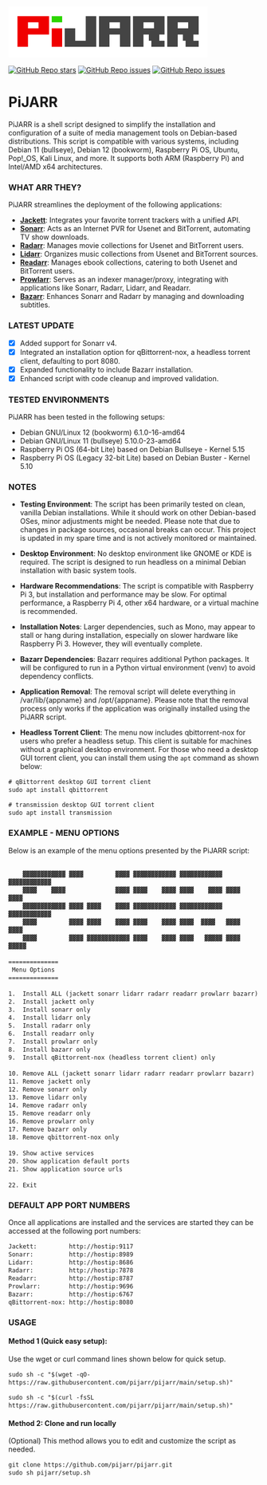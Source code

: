 ![PiJARR](/pijarr.png)

[![GitHub Repo stars](https://img.shields.io/github/stars/pijarr/pijarr)](https://github.com/pijarr/pijarr/stargazers)
[![GitHub Repo issues](https://img.shields.io/github/issues/pijarr/pijarr)](https://github.com/pijarr/pijarr/issues)
[![GitHub Repo issues](https://img.shields.io/github/issues-closed/pijarr/pijarr)](https://github.com/pijarr/pijarr/issues?q=is%3Aissue+is%3Aclosed)

# PiJARR

PiJARR is a shell script designed to simplify the installation and configuration of a suite of media management tools on Debian-based distributions. This script is compatible with various systems, including Debian 11 (bullseye), Debian 12 (bookworm), Raspberry Pi OS, Ubuntu, Pop!\_OS, Kali Linux, and more. It supports both ARM (Raspberry Pi) and Intel/AMD x64 architectures.

### WHAT ARR THEY?

PiJARR streamlines the deployment of the following applications:

- [**Jackett**](https://github.com/Jackett/Jackett): Integrates your favorite torrent trackers with a unified API.
- [**Sonarr**](https://github.com/Sonarr/Sonarr): Acts as an Internet PVR for Usenet and BitTorrent, automating TV show downloads.
- [**Radarr**](https://github.com/Radarr/Radarr): Manages movie collections for Usenet and BitTorrent users.
- [**Lidarr**](https://github.com/Lidarr/Lidarr): Organizes music collections from Usenet and BitTorrent sources.
- [**Readarr**](https://github.com/Readarr/Readarr): Manages ebook collections, catering to both Usenet and BitTorrent users.
- [**Prowlarr**](https://github.com/Prowlarr/Prowlarr): Serves as an indexer manager/proxy, integrating with applications like Sonarr, Radarr, Lidarr, and Readarr.
- [**Bazarr**](https://github.com/morpheus65535/bazarr): Enhances Sonarr and Radarr by managing and downloading subtitles.

### LATEST UPDATE

- [x] Added support for Sonarr v4.
- [x] Integrated an installation option for qBittorrent-nox, a headless torrent client, defaulting to port 8080.
- [x] Expanded functionality to include Bazarr installation.
- [x] Enhanced script with code cleanup and improved validation.

### TESTED ENVIRONMENTS

PiJARR has been tested in the following setups:

- Debian GNU/Linux 12 (bookworm) 6.1.0-16-amd64
- Debian GNU/Linux 11 (bullseye) 5.10.0-23-amd64
- Raspberry Pi OS (64-bit Lite) based on Debian Bullseye - Kernel 5.15
- Raspberry Pi OS (Legacy 32-bit Lite) based on Debian Buster - Kernel 5.10

### NOTES

- **Testing Environment**: The script has been primarily tested on clean, vanilla Debian installations. While it should work on other Debian-based OSes, minor adjustments might be needed. Please note that due to changes in package sources, occasional breaks can occur. This project is updated in my spare time and is not actively monitored or maintained.

- **Desktop Environment**: No desktop environment like GNOME or KDE is required. The script is designed to run headless on a minimal Debian installation with basic system tools.

- **Hardware Recommendations**: The script is compatible with Raspberry Pi 3, but installation and performance may be slow. For optimal performance, a Raspberry Pi 4, other x64 hardware, or a virtual machine is recommended.

- **Installation Notes**: Larger dependencies, such as Mono, may appear to stall or hang during installation, especially on slower hardware like Raspberry Pi 3. However, they will eventually complete.

- **Bazarr Dependencies**: Bazarr requires additional Python packages. It will be configured to run in a Python virtual environment (venv) to avoid dependency conflicts.

- **Application Removal**: The removal script will delete everything in /var/lib/{appname} and /opt/{appname}. Please note that the removal process only works if the application was originally installed using the PiJARR script.

- **Headless Torrent Client**: The menu now includes qbittorrent-nox for users who prefer a headless setup. This client is suitable for machines without a graphical desktop environment. For those who need a desktop GUI torrent client, you can install them using the `apt` command as shown below:

```terminal
# qBittorrent desktop GUI torrent client
sudo apt install qbittorrent
```

```terminal
# transmission desktop GUI torrent client
sudo apt install transmission
```

### EXAMPLE - MENU OPTIONS

Below is an example of the menu options presented by the PiJARR script:

```terminal

    ▓▓▓▓▓▓▓▓▓▓▓▓ ▓▓▓▓         ▓▓▓▓ ▓▓▓▓▓▓▓▓▓▓▓▓ ▓▓▓▓▓▓▓▓▓▓▓▓ ▓▓▓▓▓▓▓▓▓▓▓▓
    ▓▓▓▓    ▓▓▓▓              ▓▓▓▓ ▓▓▓▓    ▓▓▓▓ ▓▓▓▓    ▓▓▓▓ ▓▓▓▓    ▓▓▓▓
    ▓▓▓▓▓▓▓▓▓▓▓▓ ▓▓▓▓ ▓▓▓▓    ▓▓▓▓ ▓▓▓▓▓▓▓▓▓▓▓▓ ▓▓▓▓▓▓▓▓▓▓▓▓ ▓▓▓▓▓▓▓▓▓▓▓▓
    ▓▓▓▓         ▓▓▓▓ ▓▓▓▓    ▓▓▓▓ ▓▓▓▓    ▓▓▓▓ ▓▓▓▓  ▓▓▓▓   ▓▓▓▓  ▓▓▓▓
    ▓▓▓▓         ▓▓▓▓ ▓▓▓▓▓▓▓▓▓▓▓▓ ▓▓▓▓    ▓▓▓▓ ▓▓▓▓   ▓▓▓▓▓ ▓▓▓▓   ▓▓▓▓▓

==============
 Menu Options
==============

1.  Install ALL (jackett sonarr lidarr radarr readarr prowlarr bazarr)
2.  Install jackett only
3.  Install sonarr only
4.  Install lidarr only
5.  Install radarr only
6.  Install readarr only
7.  Install prowlarr only
8.  Install bazarr only
9.  Install qBittorrent-nox (headless torrent client) only

10. Remove ALL (jackett sonarr lidarr radarr readarr prowlarr bazarr)
11. Remove jackett only
12. Remove sonarr only
13. Remove lidarr only
14. Remove radarr only
15. Remove readarr only
16. Remove prowlarr only
17. Remove bazarr only
18. Remove qbittorrent-nox only

19. Show active services
20. Show application default ports
21. Show application source urls

22. Exit

```

### DEFAULT APP PORT NUMBERS

Once all applications are installed and the services are started they can be accessed at the following port numbers:

```terminal
Jackett:         http://hostip:9117
Sonarr:          http://hostip:8989
Lidarr:          http://hostip:8686
Radarr:          http://hostip:7878
Readarr:         http://hostip:8787
Prowlarr:        http://hostip:9696
Bazarr:          http://hostip:6767
qBittorrent-nox: http://hostip:8080
```

### USAGE

#### **Method 1 (Quick easy setup):**

Use the wget or curl command lines shown below for quick setup.

```terminal
sudo sh -c "$(wget -qO- https://raw.githubusercontent.com/pijarr/pijarr/main/setup.sh)"
```

```terminal
sudo sh -c "$(curl -fsSL https://raw.githubusercontent.com/pijarr/pijarr/main/setup.sh)"
```

#### **Method 2:** Clone and run locally

(Optional) This method allows you to edit and customize the script as needed.

```terminal
git clone https://github.com/pijarr/pijarr.git
sudo sh pijarr/setup.sh
```
